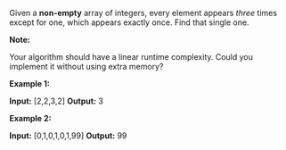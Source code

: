
Given a  **non-empty** array of integers, every element appears  _three_  times except for one, which appears exactly once. Find that single one.

**Note:**

Your algorithm should have a linear runtime complexity. Could you implement it without using extra memory?

**Example 1:**

**Input:** [2,2,3,2]
**Output:** 3

**Example 2:**

**Input:** [0,1,0,1,0,1,99]
**Output:** 99